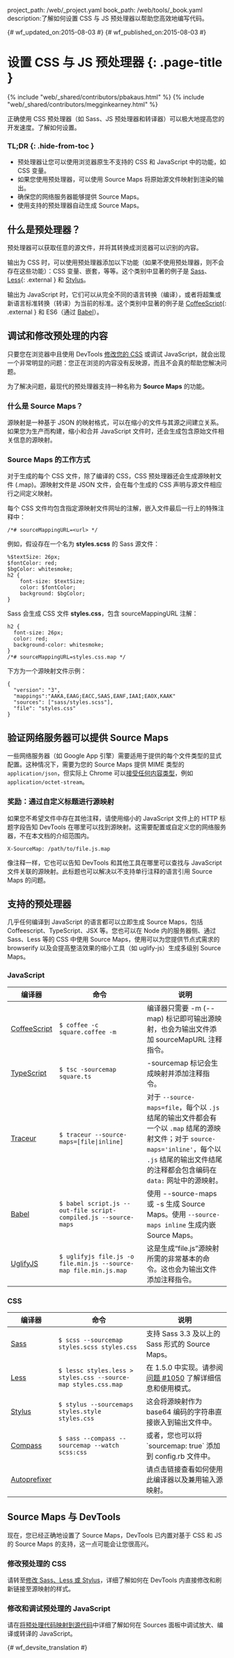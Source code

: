 project_path: /web/_project.yaml
book_path: /web/tools/_book.yaml
description:了解如何设置 CSS 与 JS 预处理器以帮助您高效地编写代码。

{# wf_updated_on:2015-08-03 #}
{# wf_published_on:2015-08-03 #}

# 设置 CSS 与 JS 预处理器 {: .page-title }

{% include "web/_shared/contributors/pbakaus.html" %}
{% include "web/_shared/contributors/megginkearney.html" %}

正确使用 CSS 预处理器（如 Sass、JS 预处理器和转译器）可以极大地提高您的开发速度。了解如何设置。


### TL;DR {: .hide-from-toc }
- 预处理器让您可以使用浏览器原生不支持的 CSS 和 JavaScript 中的功能，如 CSS 变量。
- 如果您使用预处理器，可以使用 Source Maps 将原始源文件映射到渲染的输出。
- 确保您的网络服务器能够提供 Source Maps。
- 使用支持的预处理器自动生成 Source Maps。


## 什么是预处理器？

预处理器可以获取任意的源文件，并将其转换成浏览器可以识别的内容。 

输出为 CSS 时，可以使用预处理器添加以下功能（如果不使用预处理器，则不会存在这些功能）：CSS 变量、嵌套，等等。这个类别中显著的例子是 [Sass](http://sass-lang.com/)、[Less](http://lesscss.org/){: .external } 和 [Stylus](https://learnboost.github.io/stylus/)。

输出为 JavaScript 时，它们可以从完全不同的语言转换（编译），或者将超集或新语言标准转换（转译）为当前的标准。这个类别中显著的例子是 [CoffeeScript](http://coffeescript.org/){: .external } 和 ES6（通过 [Babel](https://babeljs.io/)）。

## 调试和修改预处理的内容

只要您在浏览器中且使用 DevTools [修改您的 CSS](/web/tools/chrome-devtools/inspect-styles/edit-styles) 或调试 JavaScript，就会出现一个非常明显的问题：您正在浏览的内容没有反映源，而且不会真的帮助您解决问题。

为了解决问题，最现代的预处理器支持一种名称为 <b>Source Maps</b> 的功能。

### 什么是 Source Maps？

源映射是一种基于 JSON 的映射格式，可以在缩小的文件与其源之间建立关系。如果您为生产而构建，缩小和合并 JavaScript 文件时，还会生成包含原始文件相关信息的源映射。

### Source Maps 的工作方式

对于生成的每个 CSS 文件，除了编译的 CSS，CSS 预处理器还会生成源映射文件 (.map)。源映射文件是 JSON 文件，会在每个生成的 CSS 声明与源文件相应行之间定义映射。

每个 CSS 文件均包含指定源映射文件网址的注解，嵌入文件最后一行上的特殊注释中：

    /*# sourceMappingURL=<url> */

例如，假设存在一个名为 **styles.scss** 的 Sass 源文件：

    %$textSize: 26px;
    $fontColor: red;
    $bgColor: whitesmoke;
    h2 {
        font-size: $textSize;
        color: $fontColor;
        background: $bgColor;
    }

Sass 会生成 CSS 文件 **styles.css**，包含 sourceMappingURL 注解：

    h2 {
      font-size: 26px;
      color: red;
      background-color: whitesmoke;
    }
    /*# sourceMappingURL=styles.css.map */

下方为一个源映射文件示例：

    {
      "version": "3",
      "mappings":"AAKA,EAAG;EACC,SAAS,EANF,IAAI;EAOX,KAAK"
      "sources": ["sass/styles.scss"],
      "file": "styles.css"
    }

## 验证网络服务器可以提供 Source Maps

一些网络服务器（如 Google App 引擎）需要适用于提供的每个文件类型的显式配置。这种情况下，需要为您的 Source Maps 提供 MIME 类型的 `application/json`，但实际上 Chrome 可以[接受任何内容类型](https://stackoverflow.com/questions/19911929/what-mime-type-should-i-use-for-source-map-files)，例如 `application/octet-stream`。

### 奖励：通过自定义标题进行源映射 

如果您不希望文件中存在其他注释，请使用缩小的 JavaScript 文件上的 HTTP 标题字段告知 DevTools 在哪里可以找到源映射。这需要配置或自定义您的网络服务器，不在本文档的介绍范围内。

    X-SourceMap: /path/to/file.js.map

像注释一样，它也可以告知 DevTools 和其他工具在哪里可以查找与 JavaScript 文件关联的源映射。此标题也可以解决以不支持单行注释的语言引用 Source Maps 的问题。

## 支持的预处理器

几乎任何编译到 JavaScript 的语言都可以立即生成 Source Maps，包括 Coffeescript、TypeScript、JSX 等。您也可以在 Node 内的服务器侧、通过 Sass、Less 等的 CSS 中使用 Source Maps，使用可以为您提供节点式需求的 browserify 以及会提高整洁效果的缩小工具（如 uglify-js）生成多级别 Source Maps。

### JavaScript

<table>
  <thead>
    <tr>
      <th width="20%" data-th="Compiler">编译器</th>
      <th width="40%" data-th="Command">命令</th>
      <th data-th="Instructions">说明</th>
    </tr>
  </thead>
  <tbody>
    <tr>
      <td data-th="Compiler"><a href="http://coffeescript.org/#source-maps">CoffeeScript</a></td>
      <td data-th="Command"><code>$ coffee -c square.coffee -m</code></td>
      <td data-th="Instructions">编译器只需要 -m (--map) 标记即可输出源映射，也会为输出文件添加 sourceMapURL 注释指令。</td>
    </tr>
    <tr>
      <td data-th="Compiler"><a href="http://www.typescriptlang.org/">TypeScript</a></td>
      <td data-th="Command"><code>$ tsc -sourcemap square.ts</code></td>
      <td data-th="Instructions">-sourcemap 标记会生成映射并添加注释指令。</td>
    </tr>
    <tr>
      <td data-th="Compiler"><a href="https://github.com/google/traceur-compiler/wiki/SourceMaps">Traceur</a></td>
      <td data-th="Command"><code>$ traceur --source-maps=[file|inline]</code></td>
      <td data-th="Instructions">对于 <code>--source-maps=file</code>，每个以 <code>.js</code> 结尾的输出文件都会有一个以 <code>.map</code> 结尾的源映射文件；对于  <code>source-maps='inline'</code>，每个以 <code>.js</code> 结尾的输出文件结尾的注释都会包含编码在 <code>data:</code> 网址中的源映射。</td>
    </tr>
    <tr>
      <td data-th="Compiler"><a href="https://babeljs.io/docs/usage/cli/#compile-with-source-maps">Babel</a></td>
      <td data-th="Command"><code>$ babel script.js --out-file script-compiled.js --source-maps</code></td>
      <td data-th="Instructions">使用 --source-maps 或 -s 生成 Source Maps。使用 <code>--source-maps inline</code> 生成内嵌 Source Maps。</td>
    </tr>
    <tr>
      <td data-th="Compiler"><a href="https://github.com/mishoo/UglifyJS2">UglifyJS</a></td>
      <td data-th="Command"><code>$ uglifyjs file.js -o file.min.js --source-map file.min.js.map</code></td>
      <td data-th="Instructions">这是生成“file.js”源映射所需的非常基本的命令。这也会为输出文件添加注释指令。</td>
    </tr>
  </tbody>
</table>

### CSS

<table>
  <thead>
    <tr>
      <th width="20%" data-th="Compiler">编译器</th>
      <th width="40%" data-th="Command">命令</th>
      <th data-th="Instructions">说明</th>
    </tr>
  </thead>
  <tbody>
    <tr>
      <td data-th="Compiler"><a href="http://sass-lang.com">Sass</a></td>
      <td data-th="Command"><code>$ scss --sourcemap styles.scss styles.css</code></td>
      <td data-th="Instructions">支持 Sass 3.3 及以上的 Sass 形式的 Source Maps。</td>
    </tr>
    <tr>
      <td data-th="Compiler"><a href="http://lesscss.org/">Less</a></td>
      <td data-th="Command"><code>$ lessc styles.less > styles.css --source-map styles.css.map</code></td>
      <td data-th="Instructions">在 1.5.0 中实现。请参阅<a href="https://github.com/less/less.js/issues/1050#issuecomment-25566463">问题 #1050</a> 了解详细信息和使用模式。</td>
    </tr>
    <tr>
      <td data-th="Compiler"><a href="https://learnboost.github.io/stylus/">Stylus</a></td>
      <td data-th="Command"><code>$ stylus --sourcemaps styles.style styles.css</code></td>
      <td data-th="Instructions">这会将源映射作为 base64 编码的字符串直接嵌入到输出文件中。</td>
    </tr>
    <tr>
      <td data-th="Compiler"><a href="http://compass-style.org/">Compass</a></td>
      <td data-th="Command"><code>$ sass --compass --sourcemap --watch scss:css</code></td>
      <td data-th="Instructions">或者，您也可以将 `sourcemap: true` 添加到 config.rb 文件中。</td>
    </tr>
    <tr>
      <td data-th="Compiler"><a href="https://github.com/postcss/autoprefixer">Autoprefixer</a></td>
      <td data-th="Command"><code></code></td>
      <td data-th="Instructions">请点击链接查看如何使用此编译器以及兼用输入源映射。</td>
    </tr>
  </tbody>
</table>

## Source Maps 与 DevTools

现在，您已经正确地设置了 Source Maps，DevTools 已内置对基于 CSS 和 JS 的 Source Maps 的支持，这一点可能会让您很高兴。

### 修改预处理的 CSS

请转至[修改 Sass、Less 或 Stylus](/web/tools/chrome-devtools/inspect-styles/edit-styles)，详细了解如何在 DevTools 内直接修改和刷新链接至源映射的样式。

### 修改和调试预处理的 JavaScript

请在[将预处理代码映射到源代码](/web/tools/chrome-devtools/debug/readability/source-maps)中详细了解如何在 Sources 面板中调试放大、编译或转译的 JavaScript。


{# wf_devsite_translation #}
